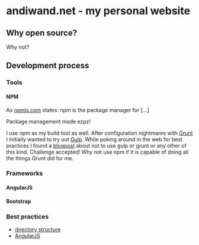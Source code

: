 # andiwand.net - my personal website

## Why open source?

Why not?

## Development process

### Tools

#### NPM

As [npmjs.com](https://www.npmjs.com) states: npm is the package manager for [...]

Package management made ezpz!

I use npm as my build tool as well. After configuration nightmares with [Grunt](http://www.gruntjs.com) I initially wanted to try out [Gulp](http://www.gulpjs.com). While poking around in the web for best practices I found a [blogpost](http://blog.keithcirkel.co.uk/why-we-should-stop-using-grunt) about not to use gulp or grunt or any other of this kind.
Challenge accepted! Why not use npm if it is capable of doing all the things Grunt did for me.

### Frameworks

#### AngularJS
#### Bootstrap

### Best practices

* [directory structure](https://scotch.io/tutorials/angularjs-best-practices-directory-structure)
* [AngularJS](https://github.com/toddmotto/angularjs-styleguide)
